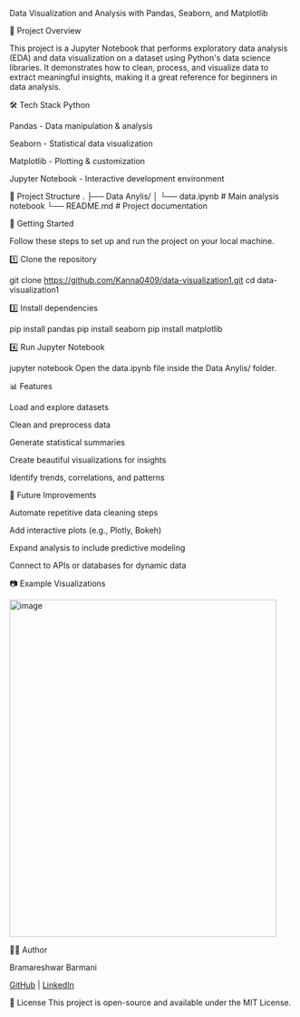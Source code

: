 Data Visualization and Analysis with Pandas, Seaborn, and Matplotlib

📌 Project Overview

This project is a Jupyter Notebook that performs exploratory data analysis (EDA) and data visualization on a dataset using Python's data science libraries. It demonstrates how to clean, process, and visualize data to extract meaningful insights, making it a great reference for beginners in data analysis.

🛠️ Tech Stack
Python

Pandas - Data manipulation & analysis

Seaborn - Statistical data visualization

Matplotlib - Plotting & customization

Jupyter Notebook - Interactive development environment

📂 Project Structure
.
├── Data Anylis/
│   └── data.ipynb         # Main analysis notebook
└── README.md              # Project documentation

🚀 Getting Started

Follow these steps to set up and run the project on your local machine.

1️⃣ Clone the repository

git clone https://github.com/Kanna0409/data-visualization1.git
cd data-visualization1

3️⃣ Install dependencies

pip install pandas
pip install seaborn
pip install matplotlib

4️⃣ Run Jupyter Notebook

jupyter notebook
Open the data.ipynb file inside the Data Anylis/ folder.

📊 Features

Load and explore datasets

Clean and preprocess data

Generate statistical summaries

Create beautiful visualizations for insights

Identify trends, correlations, and patterns

🔮 Future Improvements

Automate repetitive data cleaning steps

Add interactive plots (e.g., Plotly, Bokeh)

Expand analysis to include predictive modeling

Connect to APIs or databases for dynamic data

📷 Example Visualizations

<img width="471" height="595" alt="image" src="https://github.com/user-attachments/assets/85d11145-ccf9-4ba4-81c8-84c125d75e71" />


🧑‍💻 Author

Bramareshwar Barmani

[GitHub](https://github.com/Kanna0409) | [LinkedIn](https://www.linkedin.com/in/bramareshwar-barmani/)

📜 License
This project is open-source and available under the MIT License.

